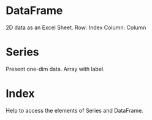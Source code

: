 # DataFrame
2D data as an Excel Sheet.
Row: Index
Column: Column
# Series
Present one-dim data.
Array with label.

# Index
Help to access the elements of Series and DataFrame.
